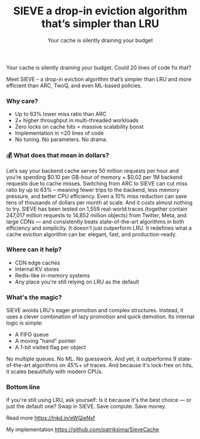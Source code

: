 ﻿---
layout: post
title: SIEVE a drop-in eviction algorithm that’s simpler than LRU
subtitle: Your cache is silently draining your budget
tags: [caching,performance,eviction]
---

Your cache is silently draining your budget. Could 20 lines of code fix that?

Meet SIEVE – a drop-in eviction algorithm that’s simpler than LRU and more efficient than ARC, TwoQ, and even ML-based policies.

### Why care?
- Up to 63% lower miss ratio than ARC
- 2× higher throughput in multi-threaded workloads
- Zero locks on cache hits = massive scalability boost
- Implementation in <20 lines of code
- No tuning. No parameters. No drama.


### 💰 What does that mean in dollars?
Let’s say your backend cache serves 50 million requests per hour and you’re spending $0.10 per GB-hour of memory + $0.02 per 1M backend requests due to cache misses.
Switching from ARC to SIEVE can cut miss ratio by up to 63% – meaning fewer trips to the backend, less memory pressure, and better CPU efficiency.
Even a 10% miss reduction can save tens of thousands of dollars per month at scale. And it costs almost nothing to try.
SIEVE has been tested on 1,559 real-world traces (together contain 247,017 million requests to 14,852 million objects) from Twitter, Meta, and large CDNs — and consistently beats state-of-the-art algorithms in both efficiency and simplicity.
It doesn't just outperform LRU. It redefines what a cache eviction algorithm can be: elegant, fast, and production-ready.

### Where can it help?
- CDN edge caches
- Internal KV stores
- Redis-like in-memory systems
- Any place you're still relying on LRU as the default

### What's the magic?
SIEVE avoids LRU's eager promotion and complex structures. Instead, it uses a clever combination of lazy promotion and quick demotion.
Its internal logic is simple:
- A FIFO queue
- A moving "hand" pointer
- A 1-bit visited flag per object

No multiple queues. No ML. No guesswork. And yet, it outperforms 9 state-of-the-art algorithms on 45%+ of traces.
And because it's lock-free on hits, it scales beautifully with modern CPUs.

### Bottom line
If you're still using LRU, ask yourself: Is it because it's the best choice — or just the default one?
Swap in SIEVE. Save compute. Save money.

Read more https://lnkd.in/eWQieNsf

My implementation https://github.com/patriksima/SieveCache